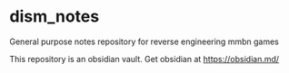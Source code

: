 # dism_notes

General purpose notes repository for reverse engineering mmbn games

This repository is an obsidian vault. Get obsidian at https://obsidian.md/
